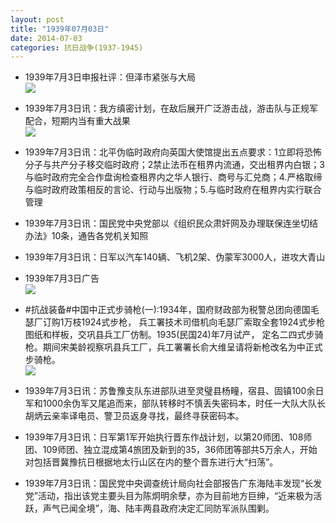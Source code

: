 ```yaml
---
layout: post
title: "1939年07月03日"
date: 2014-07-03
categories: 抗日战争(1937-1945)
---
```


<meta name="referrer" content="no-referrer" />

- 1939年7月3日申报社评：但泽市紧张与大局 <br/><img src="https://ww4.sinaimg.cn/large/aca367d8jw1ehzyfv3ihgj20l00ydqlv.jpg" />

- 1939年7月3日讯：我方缜密计划，在敌后展开广泛游击战，游击队与正规军配合，短期内当有重大战果 <br/><img src="https://ww1.sinaimg.cn/large/aca367d8jw1ehzwpsfokej206k05udgg.jpg" />

- 1939年7月3日讯：北平伪临时政府向英国大使馆提出五点要求：1立即将恐怖分子与共产分子移交临时政府；2禁止法币在租界内流通，交出租界内白银；3与临时政府完全合作盘询检查租界内之华人银行、商号与汇兑商；4.严格取缔与临时政府政策相反的言论、行动与出版物；5.与临时政府在租界内实行联合管理 

- 1939年7月3日讯：国民党中央党部以《组织民众肃奸网及办理联保连坐切结办法》10条，通告各党机关知照 

- 1939年7月3日讯：日军以汽车140辆、飞机2架、伪蒙军3000人，进攻大青山 

- 1939年7月3日广告 <br/><img src="https://ww3.sinaimg.cn/large/aca367d8jw1ehzfdk292oj20la0kuqaj.jpg" />

- #抗战装备#中国中正式步骑枪(一):1934年，国府财政部为税警总团向德国毛瑟厂订购1万枝1924式步枪， 兵工署技术司借机向毛瑟厂索取全套1924式步枪图纸和样板，交巩县兵工厂仿制。1935(民国24)年7月试产， 定名二四式步骑枪。期间宋美龄视察巩县兵工厂，兵工署署长俞大维呈请将新枪改名为中正式步骑枪。 <br/><img src="https://ww3.sinaimg.cn/large/aca367d8jw1ehzdx4w24pj20a60gl40x.jpg" />

- 1939年7月3日讯：苏鲁豫支队东进部队进至灵璧县杨疃，宿县、固镇100余日军和1000余伪军又尾追而来，部队转移时不慎丢失密码本，时任一大队大队长胡炳云亲率译电员、警卫员返身寻找，最终寻获密码本。 

- 1939年7月3日讯：日军第1军开始执行晋东作战计划，以第20师团、108师团、109师团、独立混成第4旅团及新到的35，36师团等部共5万余人，开始对包括晋冀豫抗日根据地太行山区在内的整个晋东进行大“扫荡”。 

- 1939年7月3日讯：国民党中央调查统计局向社会部报告广东海陆丰发现“长发党”活动，指出该党主要头目为陈炯明余孽，亦为目前地方巨绅，“近来极为活跃，声气已闻全境”，海、陆丰两县政府决定汇同防军派队围剿。 

